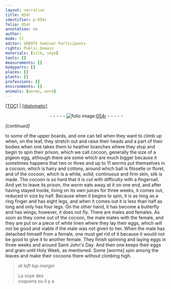 ```yaml
---
layout: narrative
title: 054r
identifier: p-054r
folio: 054r
annotation: no
author:
mode: tl
editor: GR8975 Seminar Participants
rights: Public Domain
materials: [silk, soye]
tools: []
measurements: []
bodyparts: []
places: []
plants: []
professions: []
environments: []
animals: [worms, worm]
---
```


<p><a href="{{ site.baseurl }}/translation/">[TOC]</a> | <a href="{{ site.baseurl }}/texts/p-054r_tc/">[diplomatic]</a></p><div class="folio" align="center">- - - - - <a href="http://gallica.bnf.fr/ark:/12148/btv1b10500001g/f113.image" target="_blank"><img src="https://cu-mkp.github.io/2017-workshop-edition/assets/photo-icon.png" alt="folio image: " style="display:inline-block; margin-bottom:-3px;"/>054r</a> - - - - - </div>  
 
*[continued]*
  
to some of the upper boards, and one can tell when they want to climb up when, on the leaf, they stretch out and raise their heads and a part of their bodies when one takes them to heather branches where they stop and begin to spin their prison, which we call cocoon, generally the size of a pigeon egg, although there are some which are much bigger because it sometimes happens that two or three and up to 11 <span class="al">worms</span> put themselves in a cocoon, which is hairy and cottony, around which ball is filoselle or floret, and of the cocoon, which is a white, solid, continuous and firm skin, <span class="m">silk</span> is made. The cocoon is so hard that it is cut with difficulty with a fingernail. And yet to leave its prison, the <span class="al">worm</span> eats away at it on one end, and after having stayed inside, living on its own juices for three weeks, it comes out, reduced in size by half. Because when it begins to spin, it is as long as a ring finger and has eight legs, and when it comes out it is less than half as long and only has four legs. On the other hand, it has become a butterfly and has wings; however, it does not fly. There are males and females. As soon as they come out of the cocoon, the male mates with the female, and they are put on a piece of white linen where they lay their eggs, which will not be good and viable if the male was not given to her. When the male has detached himself from a female, one must get rid of it because it would not be good to give it to another female. They finish spinning and laying eggs in three weeks and around Saint John's Day. And then one keeps their eggs and grain until Holy Week, as mentioned. Some [worms] spin among the leaves and make their cocoons there without climbing high.
 
> *at left top margin*
> 
> 
> La <span class="m">soye</span> des<br/> coquons ou il y a
 
